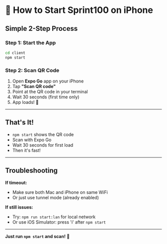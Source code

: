 # 📱 How to Start Sprint100 on iPhone

## Simple 2-Step Process

### Step 1: Start the App
```bash
cd client
npm start
```

### Step 2: Scan QR Code
1. Open **Expo Go** app on your iPhone
2. Tap **"Scan QR code"**
3. Point at the QR code in your terminal
4. Wait 30 seconds (first time only)
5. App loads! 🎉

---

## That's It!

- `npm start` shows the QR code
- Scan with Expo Go
- Wait 30 seconds for first load
- Then it's fast!

---

## Troubleshooting

**If timeout:**
- Make sure both Mac and iPhone on same WiFi
- Or just use tunnel mode (already enabled)

**If still issues:**
- Try: `npm run start:lan` for local network
- Or use iOS Simulator: press 'i' after `npm start`

---

**Just run `npm start` and scan!** 📱
